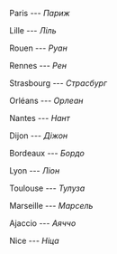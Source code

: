 Paris --- *Париж*



Lille --- *Ліль*



Rouen --- *Руан*



Rennes --- *Рен*



Strasbourg --- *Страсбург*



Orléans --- *Орлеан*



Nantes --- *Нант*



Dijon --- *Діжон*



Bordeaux --- *Бордо*



Lyon --- *Ліон*



Toulouse --- *Тулуза*



Marseille --- *Марсель*



Ajaccio --- *Аяччо*



Nice --- *Ніца*